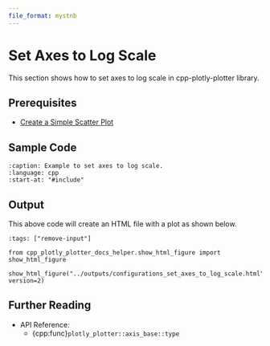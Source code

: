```yaml
---
file_format: mystnb
---
```


# Set Axes to Log Scale

This section shows how to set axes to log scale in cpp-plotly-plotter library.

## Prerequisites

- [Create a Simple Scatter Plot](../get_started/create_simple_plot.md)

## Sample Code

```{literalinclude} /../../../examples/configurations/set_axes_to_log_scale.cpp
:caption: Example to set axes to log scale.
:language: cpp
:start-at: "#include"
```

## Output

This above code will create an HTML file with a plot as shown below.

```{code-cell}
:tags: ["remove-input"]

from cpp_plotly_plotter_docs_helper.show_html_figure import show_html_figure

show_html_figure("../outputs/configurations_set_axes_to_log_scale.html", version=2)
```

## Further Reading

- API Reference:
  - {cpp:func}`plotly_plotter::axis_base::type`
